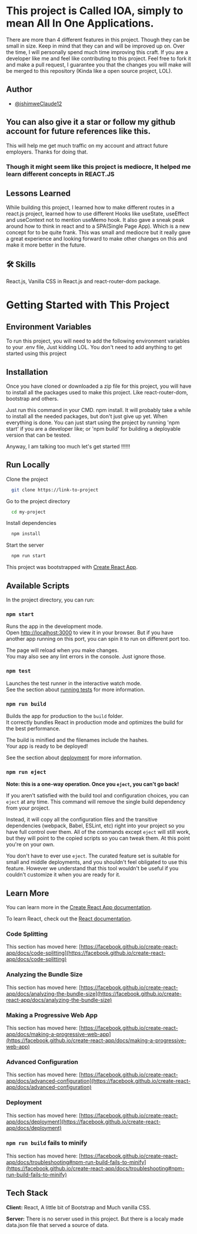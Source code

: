 # This project is Called IOA, simply to mean All In One Applications.

There are more than 4 different features in this project. Though they can be small in size.
Keep in mind that they can and will be improved up on. Over the time, I will personally spend much time improving this craft.
If you are a developer like me and feel like contributing to this project. Feel free to fork it and make a pull request, I guarantee you that the changes you will make will be merged to this repository (Kinda like a open source project, LOL).

## Author

- [@ishimweClaude12](https://www.github.com/ishimweClaude12)

## You can also give it a star or follow my github account for future references like this.

This will help me get much traffic on my account and attract future employers. Thanks for doing that.

### Though it might seem like this project is mediocre, It helped me learn different concepts in REACT.JS

## Lessons Learned

While building this project, I learned how to make different routes in a react.js project, learned how to use different Hooks like useState, useEffect and useContext not to mention useMemo hook. It also gave a sneak peak around how to think in react and to a SPA(Single Page App). Which is a new concept for to be quite frank.
This was small and mediocre but it really gave a great experience and looking forward to make other changes on this and make it more better in the future.

## 🛠 Skills

React.js, Vanilla CSS in React.js and react-router-dom package.

# Getting Started with This Project

## Environment Variables

To run this project, you will need to add the following environment variables to your .env file, Just kidding LOL. You don't need to add anything to get started using this project

## Installation

Once you have cloned or downloaded a zip file for this project, you will have to install all the packages used to make this project. Like react-router-dom, bootstrap and others.

Just run this command in your CMD. npm install.
It will probably take a while to install all the needed packages, but don't just give up yet. When everything is done. You can just start using the project by running 'npm start' if you are a developer like; or 'npm build' for building a deployable version that can be tested.

Anyway, I am talking too much let's get started !!!!!!

## Run Locally

Clone the project

```bash
  git clone https://link-to-project
```

Go to the project directory

```bash
  cd my-project
```

Install dependencies

```bash
  npm install
```

Start the server

```bash
  npm run start
```

This project was bootstrapped with [Create React App](https://github.com/facebook/create-react-app).

## Available Scripts

In the project directory, you can run:

### `npm start`

Runs the app in the development mode.\
Open [http://localhost:3000](http://localhost:3000) to view it in your browser.
But if you have another app running on this port, you can spin it to run on different port too.

The page will reload when you make changes.\
You may also see any lint errors in the console. Just ignore those.

### `npm test`

Launches the test runner in the interactive watch mode.\
See the section about [running tests](https://facebook.github.io/create-react-app/docs/running-tests) for more information.

### `npm run build`

Builds the app for production to the `build` folder.\
It correctly bundles React in production mode and optimizes the build for the best performance.

The build is minified and the filenames include the hashes.\
Your app is ready to be deployed!

See the section about [deployment](https://facebook.github.io/create-react-app/docs/deployment) for more information.

### `npm run eject`

**Note: this is a one-way operation. Once you `eject`, you can't go back!**

If you aren't satisfied with the build tool and configuration choices, you can `eject` at any time. This command will remove the single build dependency from your project.

Instead, it will copy all the configuration files and the transitive dependencies (webpack, Babel, ESLint, etc) right into your project so you have full control over them. All of the commands except `eject` will still work, but they will point to the copied scripts so you can tweak them. At this point you're on your own.

You don't have to ever use `eject`. The curated feature set is suitable for small and middle deployments, and you shouldn't feel obligated to use this feature. However we understand that this tool wouldn't be useful if you couldn't customize it when you are ready for it.

## Learn More

You can learn more in the [Create React App documentation](https://facebook.github.io/create-react-app/docs/getting-started).

To learn React, check out the [React documentation](https://reactjs.org/).

### Code Splitting

This section has moved here: [https://facebook.github.io/create-react-app/docs/code-splitting](https://facebook.github.io/create-react-app/docs/code-splitting)

### Analyzing the Bundle Size

This section has moved here: [https://facebook.github.io/create-react-app/docs/analyzing-the-bundle-size](https://facebook.github.io/create-react-app/docs/analyzing-the-bundle-size)

### Making a Progressive Web App

This section has moved here: [https://facebook.github.io/create-react-app/docs/making-a-progressive-web-app](https://facebook.github.io/create-react-app/docs/making-a-progressive-web-app)

### Advanced Configuration

This section has moved here: [https://facebook.github.io/create-react-app/docs/advanced-configuration](https://facebook.github.io/create-react-app/docs/advanced-configuration)

### Deployment

This section has moved here: [https://facebook.github.io/create-react-app/docs/deployment](https://facebook.github.io/create-react-app/docs/deployment)

### `npm run build` fails to minify

This section has moved here: [https://facebook.github.io/create-react-app/docs/troubleshooting#npm-run-build-fails-to-minify](https://facebook.github.io/create-react-app/docs/troubleshooting#npm-run-build-fails-to-minify)

## Tech Stack

**Client:** React, A little bit of Bootstrap and Much vanilla CSS.

**Server:** There is no server used in this project. But there is a localy made data.json file that served a source of data.
